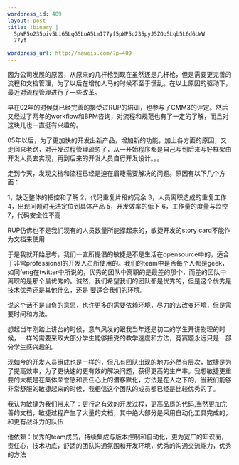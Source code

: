 ```yaml
--- 
wordpress_id: 409
layout: post
title: !binary |
  5pWP5o235piv5Li65LqG5LuA5LmI77yf5pWP5o235pyJ5ZOq5Lqb5L6d6LWW
  77yf

wordpress_url: http://maweis.com/?p=409
---
```

因为公司发展的原因，从原来的几杆枪到现在虽然还是几杆枪，但是需要更完善的流程和文档管理，为了以后在增加人马的时候不至于慌乱。在以上原因的驱动下，最近对流程管理进行了一些改革。

早在02年的时候就已经完善的接受过RUP的培训，也参与了CMM3的评定。然后又经过了两年的workflow和BPM咨询，对流程和规范也有了一定的了解，而且对这块儿也一直挺有兴趣的。

05年以后，为了更加快的开发出新产品，增加新的功能，加上各方面的原因，又走回来老路，对开发过程管理疏忽了，从一开始程序都是自己写到后来写好框架由开发人员去实现，再到后来的开发人员自行开发设计。。。

走到今天，发现文档和流程已经是迫在眉睫需要解决的问题。原因有以下几个方面：

1，缺乏整体的把控和了解
2，代码重复片段的冗余
3，人员离职造成的重复工作
4，出现问题时无法定位到具体产品
5，开发效率的低下
6，工作量的度量与监控
7，代码安全性不高

RUP仿佛也不是我们现有的人员数量所能撑起来的，敏捷开发的story card不能作为文档来使用

于是我就开始思考，我们一直所提倡的敏捷是不是生活在opensource中的，适合于非常professional的开发人员所使用的。我们的team中是否每个人都是geek，如同feng在twitter中所说的，优秀的团队中离职的是最差的那个，而差的团队中离职的是那个最优秀的。诚然，我们希望我们的团队都是优秀的，但是这个优秀是技术优秀还是其他什么，还是 要适合我们的环境。

说这个话不是自负的意思，也许更多的需要依赖环境，尽力的去改变环境，但是需要时间和方法。

想起当年刚踏上讲台的时候，意气风发的跟我当年还是初二的学生开讲物理的时候，一样的需要采取大部分学生能够接受的教学速度和方法，竞赛题永远只是一部分学生感兴趣的。

现如今的开发人员组成也是一样的，但凡有团队出现的地方必然有层次，敏捷是为了提高效率，为了更快速的更有效的解决问题，获得更高的生产率。我想敏捷更重要的大概是在集体荣誉感和责任心上的潜移默化，方法是在人之下的，当我们能够非常舒服的敏捷起来的时候，我相信这个团队的成员都已经是比较优秀的了。

我认为敏捷为我们带来了：更行之有效的开发过程，更高品质的代码,当然更加完善的文档，敏捷过程产生了大量的文档，其中绝大部分是采用自动化工具完成的，和更有战斗力的队伍

他依赖：优秀的team成员，持续集成与版本控制和自动化，更为宽广的知识面，责任心，技术功底，舒适的团队沟通氛围和开发环境，优秀的沟通交流能力，优秀的方法
